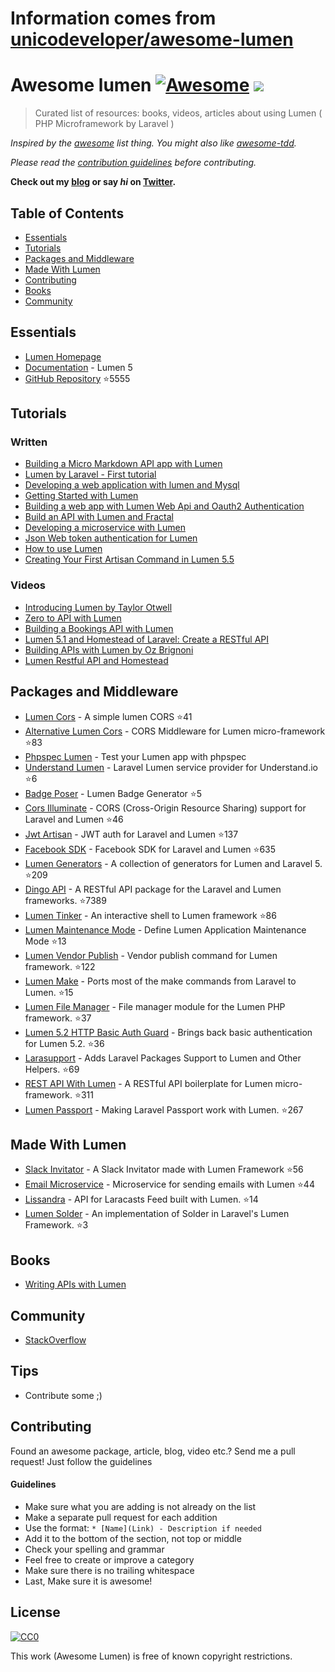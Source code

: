 # Information comes from [unicodeveloper/awesome-lumen](https://github.com/unicodeveloper/awesome-lumen)
# Awesome lumen [![Awesome](https://cdn.rawgit.com/sindresorhus/awesome/d7305f38d29fed78fa85652e3a63e154dd8e8829/media/badge.svg)](https://github.com/sindresorhus/awesome) ![](https://img.shields.io/badge/unicodeveloper-approved-brightgreen.svg)

> Curated list of resources: books, videos, articles about using Lumen ( PHP Microframework by Laravel )

*Inspired by the [awesome](https://github.com/sindresorhus/awesome) list thing. You might also like [awesome-tdd](https://github.com/unicodeveloper/awesome-tdd).*

*Please read the [contribution guidelines](#guidelines) before contributing.*

**Check out my [blog](https://goodheads.io) or say *hi* on [Twitter](https://twitter.com/unicodeveloper).**

## Table of Contents

- [Essentials](#essentials)
- [Tutorials](#tutorials)
- [Packages and Middleware](#packages-and-middleware)
- [Made With Lumen](#made-with-lumen)
- [Contributing](#contributing)
- [Books](#books)
- [Community](#community)

## Essentials
* [Lumen Homepage](https://lumen.laravel.com/)
* [Documentation](https://lumen.laravel.com/docs/5.2) - Lumen 5
* [GitHub Repository](https://github.com/laravel/lumen) :star:5555


## Tutorials

### Written
* [Building a Micro Markdown API app with Lumen](http://www.sitepoint.com/building-micro-markdown-api-app-lumen/)
* [Lumen by Laravel - First tutorial](https://www.codetutorial.io/lumen-first-tutorial/)
* [Developing a web application with lumen and Mysql](http://loige.co/developing-a-web-application-with-lumen-and-mysql/)
* [Getting Started with Lumen](http://wern-ancheta.com/blog/2015/05/09/getting-started-with-lumen/)
* [Building a web app with Lumen Web Api and Oauth2 Authentication ](http://esbenp.github.io/2015/05/26/lumen-web-api-oauth-2-authentication/)
* [Build an API with Lumen and Fractal](http://laravelista.com/build-an-api-with-lumen-and-fractal/)
* [Developing a microservice with Lumen](http://goodheads.io/2015/06/19/developing-a-micro-service-with-lumen/)
* [Json Web token authentication for Lumen](https://laravelista.com/posts/json-web-token-authentication-for-lumen)
* [How to use Lumen](http://codelution.com/resource/framework/how-to-use-lumen-by-laravel/)
* [Creating Your First Artisan Command in Lumen 5.5](https://www.codementor.io/seyiadeleke42/creating-your-first-artisan-command-in-lumen-5-5-cvi59gmgl)

### Videos
* [Introducing Lumen by Taylor Otwell](https://laracasts.com/lessons/introducing-lumen)
* [Zero to API with Lumen](https://www.youtube.com/watch?v=ZetUes4lygA)
* [Building a Bookings API with Lumen](https://www.youtube.com/watch?v=oENnw5BxKvA)
* [Lumen 5.1 and Homestead of Laravel: Create a RESTful API](https://www.youtube.com/watch?v=BV7rmvPJZQk)
* [Building APIs with Lumen by Oz Brignoni](https://www.youtube.com/watch?v=br2O_WDXaKk)
* [Lumen Restful API and Homestead](https://www.udemy.com/lumen-restful-api-and-homestead-for-lumen-by-laravel-and-php/)


## Packages and Middleware
* [Lumen Cors](https://github.com/vluzrmos/lumen-cors) - A simple lumen CORS :star:41
* [Alternative Lumen Cors](https://github.com/palanik/lumen-cors) - CORS Middleware for Lumen micro-framework :star:83
* [Phpspec Lumen](https://github.com/pmartelletti/phpspec-lumen) - Test your Lumen app with phpspec
* [Understand Lumen](https://github.com/understand/understand-lumen) - Laravel Lumen service provider for Understand.io :star:6
* [Badge Poser](https://github.com/vluzrmos/laravel-badge-poser) - Lumen Badge Generator :star:5
* [Cors Illuminate](https://github.com/neomerx/cors-illuminate) - CORS (Cross-Origin Resource Sharing) support for Laravel and Lumen :star:46
* [Jwt Artisan](https://github.com/generationtux/jwt-artisan) - JWT auth for Laravel and Lumen :star:137
* [Facebook SDK](https://github.com/SammyK/LaravelFacebookSdk) - Facebook SDK for Laravel and Lumen :star:635
* [Lumen Generators](https://github.com/webNeat/lumen-generators) - A collection of generators for Lumen and Laravel 5. :star:209
* [Dingo API](https://github.com/dingo/api) - A RESTful API package for the Laravel and Lumen frameworks. :star:7389
* [Lumen Tinker](https://github.com/vluzrmos/lumen-tinker) - An interactive shell to Lumen framework :star:86
* [Lumen Maintenance Mode](https://github.com/rdehnhardt/lumen-maintenance-mode) - Define Lumen Application Maintenance Mode :star:13
* [Lumen Vendor Publish](https://github.com/laravelista/lumen-vendor-publish) - Vendor publish command for Lumen framework. :star:122
* [Lumen Make](https://github.com/michaelbonds/lumen-make) - Ports most of the make commands from Laravel to Lumen.  :star:15
* [Lumen File Manager](https://github.com/nordsoftware/lumen-file-manager) - File manager module for the Lumen PHP framework. :star:37
* [Lumen 5.2 HTTP Basic Auth Guard](https://github.com/arubacao/http-basic-auth-guard) - Brings back basic authentication for Lumen 5.2. :star:36
* [Larasupport](https://github.com/irazasyed/larasupport) - Adds Laravel Packages Support to Lumen and Other Helpers. :star:69
* [REST API With Lumen](https://github.com/hasib32/rest-api-with-lumen) - A RESTful API boilerplate for Lumen micro-framework. :star:311
* [Lumen Passport](https://github.com/dusterio/lumen-passport) - Making Laravel Passport work with Lumen. :star:267


## Made With Lumen
* [Slack Invitator](https://github.com/vluzrmos/lumen-slackin) - A Slack Invitator made with Lumen Framework :star:56
* [Email Microservice](https://github.com/rlacerda83/lumen-email-microservice) - Microservice for sending emails with Lumen :star:44
* [Lissandra](https://github.com/laravelista/Lissandra) - API for Laracasts Feed built with Lumen. :star:14
* [Lumen Solder](https://github.com/TechnicPack/LumenSolder) - An implementation of Solder in Laravel's Lumen Framework. :star:3


## Books
* [Writing APIs with Lumen](https://leanpub.com/lumen-apis)

## Community
* [StackOverflow](http://stackoverflow.com/questions/tagged/lumen)

## Tips
* Contribute some ;)


## Contributing
Found an awesome package, article, blog, video etc.? Send me a pull request! Just follow the guidelines

#### Guidelines

* Make sure what you are adding is not already on the list
* Make a separate pull request for each addition
* Use the format: `* [Name](Link) - Description if needed`
* Add it to the bottom of the section, not top or middle
* Check your spelling and grammar
* Feel free to create or improve a category
* Make sure there is no trailing whitespace
* Last, Make sure it is awesome!


## License

[![CC0](https://i.creativecommons.org/p/zero/1.0/88x31.png)](https://creativecommons.org/publicdomain/zero/1.0/)

This work (Awesome Lumen) is free of known copyright restrictions.

